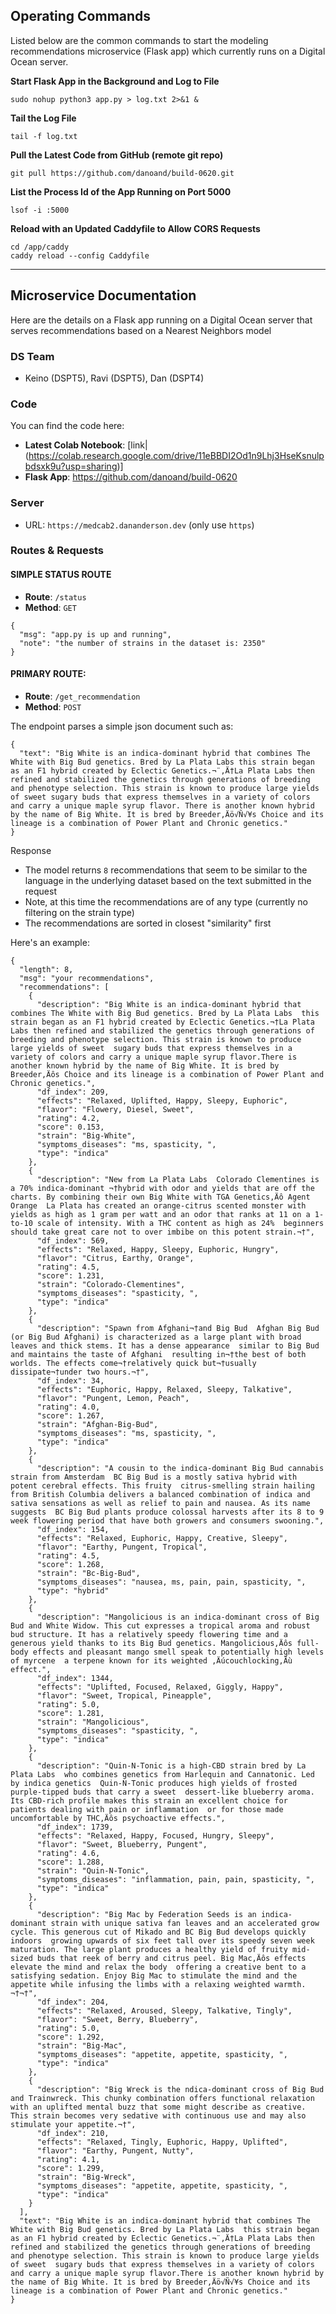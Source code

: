 ## Operating Commands

Listed below are the common commands to start the modeling recommendations microservice (Flask app) which currently runs
on a Digital Ocean server.

**Start Flask App in the Background and Log to File**

`sudo nohup python3 app.py > log.txt 2>&1 &`

**Tail the Log File**

`tail -f log.txt`

**Pull the Latest Code from GitHub (remote git repo)**

`git pull https://github.com/danoand/build-0620.git`

**List the Process Id of the App Running on Port 5000**

`lsof -i :5000`

**Reload with an Updated Caddyfile to Allow CORS Requests**

```
cd /app/caddy
caddy reload --config Caddyfile
```

----

## Microservice Documentation

Here are the details on a Flask app running on a Digital Ocean server that serves recommendations based on a Nearest Neighbors model

### DS Team

* Keino (DSPT5), Ravi (DSPT5), Dan (DSPT4)

### Code

You can find the code here:

* **Latest Colab Notebook**: [link|(https://colab.research.google.com/drive/11eBBDI2Od1n9Lhj3HseKsnulpbdsxk9u?usp=sharing)]
* **Flask App**: https://github.com/danoand/build-0620

### Server

* URL: `https://medcab2.dananderson.dev` (only use `https`)

### Routes & Requests

#### SIMPLE STATUS ROUTE

* **Route**: `/status`
* **Method**: `GET`

```
{
  "msg": "app.py is up and running",
  "note": "the number of strains in the dataset is: 2350"
}
```

#### PRIMARY ROUTE:

* **Route**: `/get_recommendation` 
* **Method**: `POST`

The endpoint parses a simple json document such as:

```
{
  "text": "Big White is an indica-dominant hybrid that combines The White with Big Bud genetics. Bred by La Plata Labs this strain began as an F1 hybrid created by Eclectic Genetics.¬¨‚Ä†La Plata Labs then refined and stabilized the genetics through generations of breeding and phenotype selection. This strain is known to produce large yields of sweet sugary buds that express themselves in a variety of colors and carry a unique maple syrup flavor. There is another known hybrid by the name of Big White. It is bred by Breeder‚Äö√Ñ√¥s Choice and its lineage is a combination of Power Plant and Chronic genetics."
}
```

Response

* The model returns `8` recommendations that seem to be similar to the language in the underlying dataset based on the text submitted in the request
* Note, at this time the recommendations are of any type (currently no filtering on the strain type)
* The recommendations are sorted in closest "similarity" first 

Here's an example:

```
{
  "length": 8,
  "msg": "your recommendations",
  "recommendations": [
    {
      "description": "Big White is an indica-dominant hybrid that combines The White with Big Bud genetics. Bred by La Plata Labs  this strain began as an F1 hybrid created by Eclectic Genetics.¬†La Plata Labs then refined and stabilized the genetics through generations of breeding and phenotype selection. This strain is known to produce large yields of sweet  sugary buds that express themselves in a variety of colors and carry a unique maple syrup flavor.There is another known hybrid by the name of Big White. It is bred by Breeder‚Äôs Choice and its lineage is a combination of Power Plant and Chronic genetics.",
      "df_index": 209,
      "effects": "Relaxed, Uplifted, Happy, Sleepy, Euphoric",
      "flavor": "Flowery, Diesel, Sweet",
      "rating": 4.2,
      "score": 0.153,
      "strain": "Big-White",
      "symptoms_diseases": "ms, spasticity, ",
      "type": "indica"
    },
    {
      "description": "New from La Plata Labs  Colorado Clementines is a 70% indica-dominant ¬†hybrid with odor and yields that are off the charts. By combining their own Big White with TGA Genetics‚Äô Agent Orange  La Plata has created an orange-citrus scented monster with yields as high as 1 gram per watt and an odor that ranks at 11 on a 1-to-10 scale of intensity. With a THC content as high as 24%  beginners should take great care not to over imbibe on this potent strain.¬†",
      "df_index": 569,
      "effects": "Relaxed, Happy, Sleepy, Euphoric, Hungry",
      "flavor": "Citrus, Earthy, Orange",
      "rating": 4.5,
      "score": 1.231,
      "strain": "Colorado-Clementines",
      "symptoms_diseases": "spasticity, ",
      "type": "indica"
    },
    {
      "description": "Spawn from Afghani¬†and Big Bud  Afghan Big Bud (or Big Bud Afghani) is characterized as a large plant with broad leaves and thick stems. It has a dense appearance  similar to Big Bud  and maintains the taste of Afghani  resulting in¬†the best of both worlds. The effects come¬†relatively quick but¬†usually dissipate¬†under two hours.¬†",
      "df_index": 34,
      "effects": "Euphoric, Happy, Relaxed, Sleepy, Talkative",
      "flavor": "Pungent, Lemon, Peach",
      "rating": 4.0,
      "score": 1.267,
      "strain": "Afghan-Big-Bud",
      "symptoms_diseases": "ms, spasticity, ",
      "type": "indica"
    },
    {
      "description": "A cousin to the indica-dominant Big Bud cannabis strain from Amsterdam  BC Big Bud is a mostly sativa hybrid with potent cerebral effects. This fruity  citrus-smelling strain hailing from British Columbia delivers a balanced combination of indica and sativa sensations as well as relief to pain and nausea. As its name suggests  BC Big Bud plants produce colossal harvests after its 8 to 9 week flowering period that have both growers and consumers swooning.",
      "df_index": 154,
      "effects": "Relaxed, Euphoric, Happy, Creative, Sleepy",
      "flavor": "Earthy, Pungent, Tropical",
      "rating": 4.5,
      "score": 1.268,
      "strain": "Bc-Big-Bud",
      "symptoms_diseases": "nausea, ms, pain, pain, spasticity, ",
      "type": "hybrid"
    },
    {
      "description": "Mangolicious is an indica-dominant cross of Big Bud and White Widow. This cut expresses a tropical aroma and robust bud structure. It has a relatively speedy flowering time and a generous yield thanks to its Big Bud genetics. Mangolicious‚Äôs full-body effects and pleasant mango smell speak to potentially high levels of myrcene  a terpene known for its weighted ‚Äúcouchlocking‚Äù effect.",
      "df_index": 1344,
      "effects": "Uplifted, Focused, Relaxed, Giggly, Happy",
      "flavor": "Sweet, Tropical, Pineapple",
      "rating": 5.0,
      "score": 1.281,
      "strain": "Mangolicious",
      "symptoms_diseases": "spasticity, ",
      "type": "indica"
    },
    {
      "description": "Quin-N-Tonic is a high-CBD strain bred by La Plata Labs  who combines genetics from Harlequin and Cannatonic. Led by indica genetics  Quin-N-Tonic produces high yields of frosted purple-tipped buds that carry a sweet  dessert-like blueberry aroma. Its CBD-rich profile makes this strain an excellent choice for patients dealing with pain or inflammation  or for those made uncomfortable by THC‚Äôs psychoactive effects.",
      "df_index": 1739,
      "effects": "Relaxed, Happy, Focused, Hungry, Sleepy",
      "flavor": "Sweet, Blueberry, Pungent",
      "rating": 4.6,
      "score": 1.288,
      "strain": "Quin-N-Tonic",
      "symptoms_diseases": "inflammation, pain, pain, spasticity, ",
      "type": "indica"
    },
    {
      "description": "Big Mac by Federation Seeds is an indica-dominant strain with unique sativa fan leaves and an accelerated grow cycle. This generous cut of Mikado and BC Big Bud develops quickly indoors  growing upwards of six feet tall over its speedy seven week maturation. The large plant produces a healthy yield of fruity mid-sized buds that reek of berry and citrus peel. Big Mac‚Äôs effects elevate the mind and relax the body  offering a creative bent to a satisfying sedation. Enjoy Big Mac to stimulate the mind and the appetite while infusing the limbs with a relaxing weighted warmth. ¬†¬†",
      "df_index": 204,
      "effects": "Relaxed, Aroused, Sleepy, Talkative, Tingly",
      "flavor": "Sweet, Berry, Blueberry",
      "rating": 5.0,
      "score": 1.292,
      "strain": "Big-Mac",
      "symptoms_diseases": "appetite, appetite, spasticity, ",
      "type": "indica"
    },
    {
      "description": "Big Wreck is the ndica-dominant cross of Big Bud and Trainwreck. This chunky combination offers functional relaxation with an uplifted mental buzz that some might describe as creative. This strain becomes very sedative with continuous use and may also stimulate your appetite.¬†",
      "df_index": 210,
      "effects": "Relaxed, Tingly, Euphoric, Happy, Uplifted",
      "flavor": "Earthy, Pungent, Nutty",
      "rating": 4.1,
      "score": 1.299,
      "strain": "Big-Wreck",
      "symptoms_diseases": "appetite, appetite, spasticity, ",
      "type": "indica"
    }
  ],
  "text": "Big White is an indica-dominant hybrid that combines The White with Big Bud genetics. Bred by La Plata Labs  this strain began as an F1 hybrid created by Eclectic Genetics.¬¨‚Ä†La Plata Labs then refined and stabilized the genetics through generations of breeding and phenotype selection. This strain is known to produce large yields of sweet  sugary buds that express themselves in a variety of colors and carry a unique maple syrup flavor.There is another known hybrid by the name of Big White. It is bred by Breeder‚Äö√Ñ√¥s Choice and its lineage is a combination of Power Plant and Chronic genetics."
}
```
